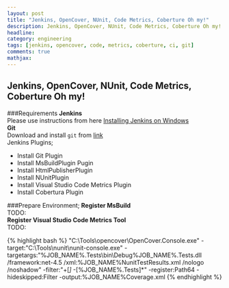 ```yaml
---
layout: post
title: "Jenkins, OpenCover, NUnit, Code Metrics, Coberture Oh my!"
description: Jenkins, OpenCover, NUnit, Code Metrics, Coberture Oh my!
headline: 
category: engineering
tags: [jenkins, opencover, code, metrics, coberture, ci, git]
comments: true
mathjax: 
---
```


## Jenkins, OpenCover, NUnit, Code Metrics, Coberture Oh my!

###Requirements
**Jenkins**  
Please use instructions from here [Installing Jenkins on Windows](https://wiki.jenkins-ci.org/display/JENKINS/Installing+Jenkins)  
**Git**  
Download and install ``git`` from [link](https://msysgit.github.io/)  
Jenkins Plugins;
- Install Git Plugin
- Install MsBuildPlugin Pugin
- Install HtmlPublisherPlugin
- Install NUnitPlugin
- Install Visual Studio Code Metrics Plugin
- Install Cobertura Plugin

###Prepare Environment;
**Register MsBuild**  
TODO:  
**Register Visual Studio Code Metrics Tool**  
TODO:

{% highlight bash %}
"C:\Tools\opencover\OpenCover.Console.exe" -target:"C:\Tools\nunit\nunit-console.exe" -targetargs:"%JOB_NAME%.Tests\bin\Debug\%JOB_NAME%.Tests.dll /framework:net-4.5 /xml:%JOB_NAME%NunitTestResults.xml /nologo /noshadow" -filter:"+[*]* -[%JOB_NAME%.Tests]*" -register:Path64 -hideskipped:Filter -output:%JOB_NAME%Coverage.xml
{% endhighlight %}
